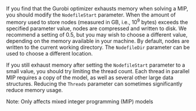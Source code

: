 If you find that the Gurobi optimizer exhausts memory when solving a MIP, you should modify the `NodefileStart`
parameter. When the amount of memory used to store nodes (measured in GB, i.e., $10^9$ bytes) exceeds the specified
parameter value, nodes are compressed and written to disk. We recommend a setting of 0.5, but you may wish to choose a
different value, depending on the memory available in your machine. By default, nodes are written to the current working
directory. The `NodefileDir` parameter can be used to choose a different location.

If you still exhaust memory after setting the `NodefileStart` parameter to a small value, you should try limiting the
thread count. Each thread in parallel MIP requires a copy of the model, as well as several other large data structures.
Reducing the `Threads` parameter can sometimes significantly reduce memory usage.

Note: Only affects mixed integer programming (MIP) models